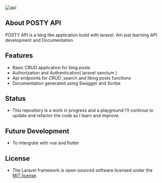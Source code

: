 
![api](https://github.com/Masangomakuda/posty_api/assets/25201331/6ddc60e3-7f70-4bbe-83bb-bf14217a3565)


## About POSTY API

 POSTY API is a blog like application build with laravel. Am just learning API development and Documentation.
 
## Features

- Basic CRUD application for blog posts
- Authorization and Authentication( laravel sanctum )
- Api endpoints for CRUD ,search and liking posts functions
- Documentation generated using Swagger and Scribe

## Status

- This repository is a work in progress and a playground I'll continue to update and refactor the code as I learn and improve.

## Future Development

- To intergrate with vue and flutter

## License

- The Laravel framework is open-sourced software licensed under the [MIT license](https://opensource.org/licenses/MIT).
